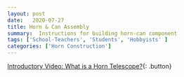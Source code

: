 ```yaml
---
layout: post
date:   2020-07-27
title: Horn & Can Assembly 
summary:  Instructions for building horn-can component
tags: ['School-Teachers', 'Students', 'Hobbyists' ]
categories: ['Horn Construction'] 
---
```


[Introductory Video: What is a Horn Telescope?](https://youtu.be/uzYvv4nwndM){: .button}
